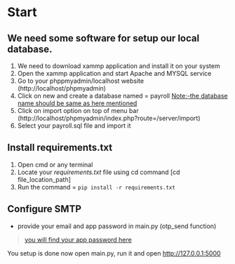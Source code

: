 # Start
## We need some software for setup our local database. 
1. We need to download xammp application and install it on your system
2. Open the xammp application and start Apache and MYSQL service
3. Go to your phppmyadmin/localhost website (http://localhost/phpmyadmin) 
4. Click on new and create a database named = payroll  [Note:-the database name should be same as here mentioned](http://localhost/phpmyadmin/index.php?route=/server/databases)
5. Click on import option on top of menu bar (http://localhost/phpmyadmin/index.php?route=/server/import)
6. Select your payroll.sql file and import it

## Install requirements.txt
1. Open cmd or any terminal
2. Locate your *requirements.txt* file using cd command [cd file_location_path]
3. Run the command = `pip install -r requirements.txt`

## Configure SMTP 
- provide your email and app password in main.py (otp_send function) 

>[you will find your app password here](https://myaccount.google.com/apppasswords)

You setup is done now open main.py, run it and open http://127.0.0.1:5000